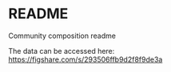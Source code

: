 # README

Community composition readme

The data can be accessed here:
https://figshare.com/s/293506ffb9d2f8f9de3a
